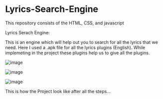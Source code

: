 # Lyrics-Search-Engine
This repository consists of the HTML, CSS, and javascript

Lyrics Serach Engine:

This is an engine which will help out you to search for all the lyrics that we need. Here I used a .apk file for all the lyrics plugins (English). While implemeting in the project these plugins help us to  give all the plugins. 


![image](https://user-images.githubusercontent.com/103228606/181439058-fc90d8aa-79ef-4264-b6ac-d5727378d0f2.png)


![image](https://user-images.githubusercontent.com/103228606/181439368-38d0454d-f699-49b2-9fbd-38c0b90e6a09.png)


![image](https://user-images.githubusercontent.com/103228606/181439429-394052dd-6413-4a44-a6e1-4e6107bb1df9.png)






This is how the Project look like after all the steps...
